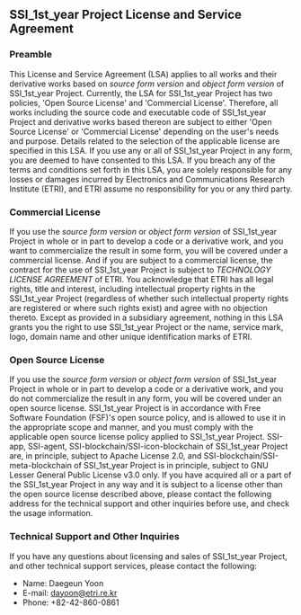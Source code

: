 ## SSI_1st_year Project License and Service Agreement

### Preamble
This License and Service Agreement (LSA) applies to all works and their derivative works based on *source form version* and *object form version* of SSI_1st_year Project. Currently, the LSA for SSI_1st_year Project has two policies, 'Open Source License' and 'Commercial License'. Therefore, all works including the source code and executable code of SSI_1st_year Project and derivative works based thereon are subject to either 'Open Source License' or 'Commercial License' depending on the user's needs and purpose. Details related to the selection of the applicable license are specified in this LSA.
If you use any or all of SSI_1st_year Project in any form, you are deemed to have consented to this LSA. If you breach any of the terms and conditions set forth in this LSA, you are solely responsible for any losses or damages incurred by Electronics and Communications Research Institute (ETRI), and ETRI assume no responsibility for you or any third party.

### Commercial License
If you use the *source form version* or *object form version* of SSI_1st_year Project in whole or in part to develop a code or a derivative work, and you want to commercialize the result in some form, you will be covered under a commercial license.
And if you are subject to a commercial license, the contract for the use of SSI_1st_year Project is subject to *TECHNOLOGY LICENSE AGREEMENT* of ETRI.
You acknowledge that ETRI has all legal rights, title and interest, including intellectual property rights in the SSI_1st_year Project (regardless of whether such intellectual property rights are registered or where such rights exist) and agree with no objection thereto.
Except as provided in a subsidiary agreement, nothing in this LSA grants you the right to use SSI_1st_year Project or the name, service mark, logo, domain name and other unique identification marks of ETRI.

### Open Source License
If you use the *source form version* or *object form version* of SSI_1st_year Project in whole or in part to develop a code or a derivative work, and you do not commercialize the result in any form, you will be covered under an open source license.
SSI_1st_year Project is in accordance with Free Software Foundation (FSF)'s open source policy, and is allowed to use it in the appropriate scope and manner, and you must comply with the applicable open source license policy applied to SSI_1st_year Project.
SSI-app, SSI-agent, SSI-blockchain/SSI-icon-blockchain of SSI_1st_year Project are, in principle, subject to Apache License 2.0, and SSI-blockchain/SSI-meta-blockchain of SSI_1st_year Project is in principle, subject to GNU Lesser General Public License v3.0 only. If you have acquired all or a part of the SSI_1st_year Project in any way and it is subject to a license other than the open source license described above, please contact the following address for the technical support and other inquiries before use, and check the usage information.

### Technical Support and Other Inquiries
If you have any questions about licensing and sales of SSI_1st_year Project, and other technical support services, please contact the following:
* Name: Daegeun Yoon
* E-mail: <dayoon@etri.re.kr>
* Phone: +82-42-860-0861
